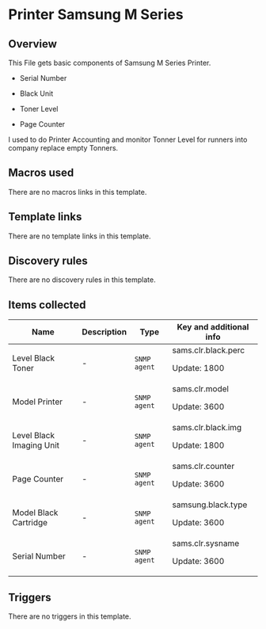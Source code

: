 # Printer Samsung M Series

## Overview

This File gets basic components of Samsung M Series Printer.


- Serial Number


- Black Unit


- Toner Level


- Page Counter


 


I used to do Printer Accounting and monitor Tonner Level for runners into company replace empty Tonners.



## Macros used

There are no macros links in this template.

## Template links

There are no template links in this template.

## Discovery rules

There are no discovery rules in this template.

## Items collected

|Name|Description|Type|Key and additional info|
|----|-----------|----|----|
|Level Black Toner|<p>-</p>|`SNMP agent`|sams.clr.black.perc<p>Update: 1800</p>|
|Model Printer|<p>-</p>|`SNMP agent`|sams.clr.model<p>Update: 3600</p>|
|Level Black Imaging Unit|<p>-</p>|`SNMP agent`|sams.clr.black.img<p>Update: 1800</p>|
|Page Counter|<p>-</p>|`SNMP agent`|sams.clr.counter<p>Update: 3600</p>|
|Model Black Cartridge|<p>-</p>|`SNMP agent`|samsung.black.type<p>Update: 3600</p>|
|Serial Number|<p>-</p>|`SNMP agent`|sams.clr.sysname<p>Update: 3600</p>|


## Triggers

There are no triggers in this template.

